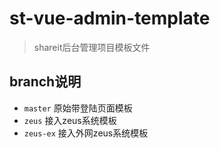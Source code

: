 # st-vue-admin-template

> shareit后台管理项目模板文件

## branch说明
- `master` 原始带登陆页面模板
- `zeus` 接入zeus系统模板
- `zeus-ex` 接入外网zeus系统模板
